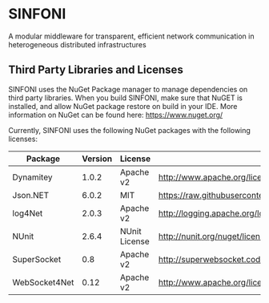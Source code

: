 # SINFONI
A modular middleware for transparent, efficient network communication in heterogeneous distributed infrastructures

## Third Party Libraries and Licenses

SINFONI uses the NuGet Package manager to manage dependencies on third party libraries. When you build SINFONI, make sure that NuGET is installed, and allow NuGet package restore on build in your IDE. More information on NuGet can be found here: https://www.nuget.org/

Currently, SINFONI uses the following NuGet packages with the following licenses:

Package | Version | License | License Text
--------|---------| --------| -------------
Dynamitey | 1.0.2 | Apache v2 | http://www.apache.org/licenses/LICENSE-2.0
Json.NET | 6.0.2 |  MIT | https://raw.githubusercontent.com/JamesNK/Newtonsoft.Json/master/LICENSE.md
log4Net | 2.0.3 |  Apache v2 | http://logging.apache.org/log4net/license.html
NUnit | 2.6.4 | NUnit License | http://nunit.org/nuget/license.html
SuperSocket | 0.8 | Apache v2 | http://superwebsocket.codeplex.com/license
WebSocket4Net | 0.12 | Apache v2 | http://www.apache.org/licenses/LICENSE-2.0
